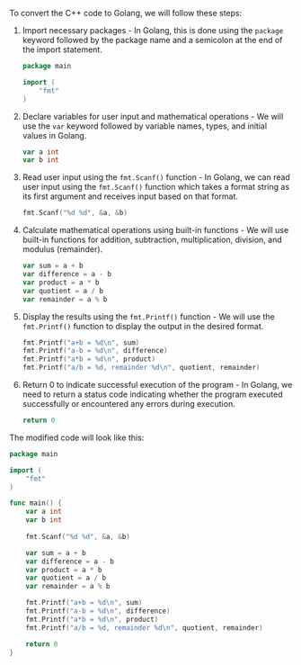 To convert the C++ code to Golang, we will follow these steps:

1. Import necessary packages - In Golang, this is done using the `package` keyword followed by the package name and a semicolon at the end of the import statement.
    ```go
    package main
    
    import (
        "fmt"
    )
    ```
2. Declare variables for user input and mathematical operations - We will use the `var` keyword followed by variable names, types, and initial values in Golang.
    ```go
    var a int
    var b int
    ```
3. Read user input using the `fmt.Scanf()` function - In Golang, we can read user input using the `fmt.Scanf()` function which takes a format string as its first argument and receives input based on that format.
   ```go
   fmt.Scanf("%d %d", &a, &b)
   ```
4. Calculate mathematical operations using built-in functions - We will use built-in functions for addition, subtraction, multiplication, division, and modulus (remainder).
    ```go
    var sum = a + b
    var difference = a - b
    var product = a * b
    var quotient = a / b
    var remainder = a % b
    ```
5. Display the results using the `fmt.Printf()` function - We will use the `fmt.Printf()` function to display the output in the desired format.
   ```go
   fmt.Printf("a+b = %d\n", sum)
   fmt.Printf("a-b = %d\n", difference)
   fmt.Printf("a*b = %d\n", product)
   fmt.Printf("a/b = %d, remainder %d\n", quotient, remainder)
   ```
6. Return 0 to indicate successful execution of the program - In Golang, we need to return a status code indicating whether the program executed successfully or encountered any errors during execution.
    ```go
    return 0
    ```
The modified code will look like this:
```go
package main

import (
    "fmt"
)

func main() {
    var a int
    var b int
    
    fmt.Scanf("%d %d", &a, &b)

    var sum = a + b
    var difference = a - b
    var product = a * b
    var quotient = a / b
    var remainder = a % b

    fmt.Printf("a+b = %d\n", sum)
    fmt.Printf("a-b = %d\n", difference)
    fmt.Printf("a*b = %d\n", product)
    fmt.Printf("a/b = %d, remainder %d\n", quotient, remainder)

    return 0
}
```
